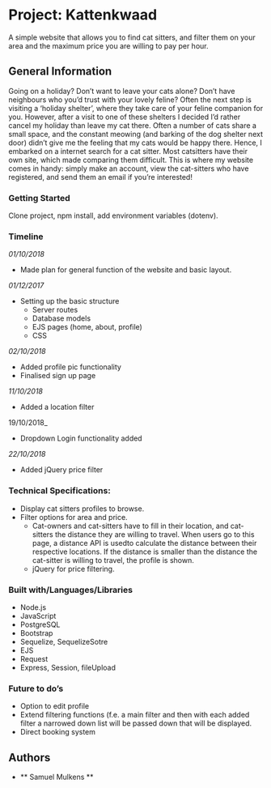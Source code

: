 # Project: Kattenkwaad

A simple website that allows you to find cat sitters, and filter them on your area and the maximum price you are willing to pay per hour.

## General Information

Going on a holiday? Don’t want to leave your cats alone? Don’t have neighbours who you’d trust with your lovely feline? Often the next step is visiting a ‘holiday shelter’, where they take care of your feline companion for you. However, after a visit to one of these shelters I decided I’d rather cancel my holiday than leave my cat there. Often a number of cats share a small space, and the constant meowing (and barking of the dog shelter next door) didn’t give me the feeling that my cats would be happy there. Hence, I embarked on a internet search for a cat sitter. Most catsitters have their own site, which made comparing them difficult. This is where my website comes in handy: simply make an account, view the cat-sitters who have registered, and send them an email if you’re interested!

### Getting Started
Clone project, npm install, add environment variables (dotenv). 

### Timeline
_01/10/2018_
- Made plan for general function of the website and basic layout. 

_01/12/2017_
- Setting up the basic structure
    - Server routes
    - Database models
    - EJS pages (home, about, profile)
    - CSS


_02/10/2018_
- Added profile pic functionality
- Finalised sign up page

_11/10/2018_
- Added a location filter

19/10/2018_
- Dropdown Login functionality added

_22/10/2018_
- Added jQuery price filter



### Technical Specifications:

- Display cat sitters profiles to browse. 
- Filter options for area and price. 
    - Cat-owners and cat-sitters have to fill in their location, and cat-sitters the distance they are willing to travel. When      users go to this page, a distance API is usedto calculate the distance between their respective locations. If the distance is smaller than the distance the cat-sitter is willing to travel, the profile is shown.
    - jQuery for price filtering. 


### Built with/Languages/Libraries
- Node.js
- JavaScript
- PostgreSQL
- Bootstrap
- Sequelize, SequelizeSotre
- EJS
- Request
- Express, Session, fileUpload

### Future to do’s

- Option to edit profile
- Extend filtering functions (f.e. a main filter and then with each added filter a narrowed down list will be passed down that will be displayed.
- Direct booking system

## Authors

* ** Samuel Mulkens **
